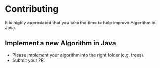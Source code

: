 # Contributing

It is highly appreciated that you take the time to help improve Algorithm in Java.

## Implement a new Algorithm in Java

- Please implement your algorithm into the right folder (e.g. trees).
- Submit your PR.